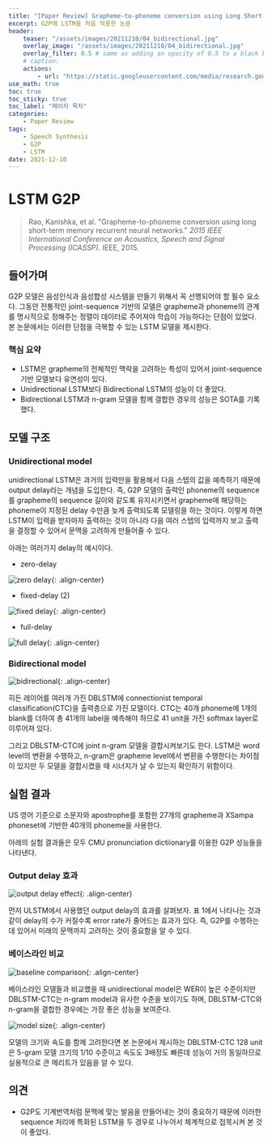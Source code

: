 ```yaml
---
title: "[Paper Review] Grapheme-to-phoneme conversion using Long Short-Term Memory recurrent neural networks"
excerpt: G2P에 LSTM을 처음 적용한 논문
header:
    teaser: "/assets/images/20211210/04_bidirectional.jpg"
    overlay_image: "/assets/images/20211210/04_bidirectional.jpg"
    overlay_filter: 0.5 # same as adding an opacity of 0.5 to a black background
    # caption: 
    actions:
        - url: "https://static.googleusercontent.com/media/research.google.com/ko//pubs/archive/43264.pdf"
use_math: true
toc: true
toc_sticky: true
toc_label: "페이지 목차"
categories: 
    - Paper Review
tags: 
    - Speech Synthesis
    - G2P
    - LSTM
date: 2021-12-10
---
```


# LSTM G2P

> Rao, Kanishka, et al. "Grapheme-to-phoneme conversion using long short-term memory recurrent neural networks." *2015 IEEE International Conference on Acoustics, Speech and Signal Processing (ICASSP)*. IEEE, 2015.
> 

## 들어가며

G2P 모델은 음성인식과 음성합성 시스템을 만들기 위해서 꼭 선행되어야 할 필수 요소다. 그동안 전통적인 joint-sequence 기반의 모델은 grapheme과 phoneme의 관계를 명시적으로 정해주는 정렬이 데이터로 주어져야 학습이 가능하다는 단점이 있었다. 본 논문에서는 이러한 단점을 극복할 수 있는 LSTM 모델을 제시한다.

### 핵심 요약

- LSTM은 grapheme의 전체적인 맥락을 고려하는 특성이 있어서 joint-sequence 기반 모델보다 유연성이 있다.
- Unidirectional LSTM보다 Bidirectional LSTM의 성능이 더 좋았다.
- Bidirectional LSTM과 n-gram 모델을 함께 결합한 경우의 성능은 SOTA를 기록했다.

## 모델 구조

### Unidirectional model

unidirectional LSTM은 과거의 입력만을 활용해서 다음 스텝의 값을 예측하기 때문에 output delay라는 개념을 도입한다. 즉, G2P 모델의 출력인 phoneme의 sequence를 grapheme의 sequence 길이와 같도록 유지시키면서 grapheme에 해당하는 phoneme이 지정된 delay 수만큼 늦게 출력되도록 모델링을 하는 것이다. 이렇게 하면 LSTM이 입력을 받자마자 출력하는 것이 아니라 다음 여러 스텝의 입력까지 보고 출력을 결정할 수 있어서 문맥을 고려하게 만들어줄 수 있다.

아래는 여러가지 delay의 예시이다.

- zero-delay

![zero delay](/assets/images/20211210/01_zero_delay.jpg){: .align-center}  

- fixed-delay (2)

![fixed delay](/assets/images/20211210/02_fixed_delay.jpg){: .align-center}  

- full-delay

![full delay](/assets/images/20211210/03_full_delay.jpg){: .align-center}  

### Bidirectional model

![bidirectional](/assets/images/20211210/04_bidirectional.jpg){: .align-center}  

히든 레이어를 여러개 가진 DBLSTM에 connectionist temporal classification(CTC)을 출력층으로 가진 모델이다. CTC는 40개 phoneme에 1개의 blank를 더하여 총 41개의 label을 예측해야 하므로 41 unit을 가진 softmax layer로 이루어져 있다. 

그리고 DBLSTM-CTC에 joint n-gram 모델을 결합시켜보기도 한다. LSTM은 word level의 변환을 수행하고, n-gram은 grapheme level에서 변환을 수행한다는 차이점이 있지만 두 모델을 결합시켰을 때 시너지가 날 수 있는지 확인하기 위함이다. 

## 실험 결과

US 영어 기준으로 소문자와 apostrophe를 포함한 27개의 grapheme과 XSampa phoneset에 기반한 40개의 phoneme을 사용한다.

아래의 실험 결과들은 모두 CMU pronunciation dictiionary를 이용한 G2P 성능들을 나타낸다.

### Output delay 효과

![output delay effect](/assets/images/20211210/05_output_delay_effect.jpg){: .align-center}  

먼저 ULSTM에서 사용했던 output delay의 효과를 살펴보자. 표 1에서 나타나는 것과 같이 delay의 수가 커질수록 error rate가 줄어드는 효과가 있다. 즉, G2P를 수행하는 데 있어서 미래의 문맥까지 고려하는 것이 중요함을 알 수 있다.

### 베이스라인 비교

![baseline comparison](/assets/images/20211210/06_baseline_comparison.jpg){: .align-center}  

베이스라인 모델들과 비교했을 때 unidirectional model은 WER이 높은 수준이지만 DBLSTM-CTC는 n-gram model과 유사한 수준을 보이기도 하며, DBLSTM-CTC와 n-gram을 결합한 경우에는 가장 좋은 성능을 보여준다.

![model size](/assets/images/20211210/07_model_size.jpg){: .align-center}  

모델의 크기와 속도를 함께 고려한다면 본 논문에서 제시하는 DBLSTM-CTC 128 unit은 5-gram 모델 크기의 1/10 수준이고 속도도 3배정도 빠른데 성능이 거의 동일하므로 실용적으로 큰 메리트가 있음을 알 수 있다. 

## 의견

- G2P도 기계번역처럼 문맥에 맞는 발음을 만들어내는 것이 중요하기 때문에 이러한 sequence 처리에 특화된 LSTM을 두 경우로 나누어서 체계적으로 접목시켜 본 것이 좋았다.